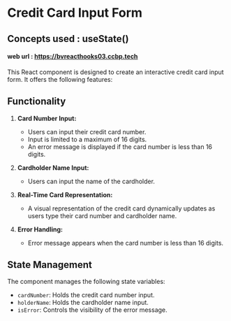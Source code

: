 # Credit Card Input Form 
 ## Concepts used : useState()

 #### web url : https://bvreacthooks03.ccbp.tech



This React component is designed to create an interactive credit card input form. It offers the following features:

## Functionality

1. **Card Number Input:**
   - Users can input their credit card number.
   - Input is limited to a maximum of 16 digits.
   - An error message is displayed if the card number is less than 16 digits.

2. **Cardholder Name Input:**
   - Users can input the name of the cardholder.

3. **Real-Time Card Representation:**
   - A visual representation of the credit card dynamically updates as users type their card number and cardholder name.

4. **Error Handling:**
   - Error message appears when the card number is less than 16 digits.

## State Management

The component manages the following state variables:

- `cardNumber`: Holds the credit card number input.
- `holderName`: Holds the cardholder name input.
- `isError`: Controls the visibility of the error message.

